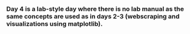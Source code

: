 ### Day 4 is a lab-style day where there is no lab manual as the same concepts are used as in days 2-3 (webscraping and visualizations using matplotlib).